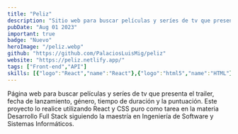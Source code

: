 ```yaml
---
title: "Peliz"
description: "Sitio web para buscar películas y seríes de tv que presenta el trailer, fecha de lanzamiento, género, tiempo de duración y la puntuación."
pubDate: "Aug 01 2023"
important: true
badge: "Nuevo"
heroImage: "/peliz.webp"
github: "https://github.com/PalaciosLuisMig/peliz"
website: "https://peliz.netlify.app/"
tags: ["Front-end","API"]
skills: [{"logo":"React","name":"React"},{"logo":"html5","name":"HTML"},{"logo":"css3","name":"CSS"},{"logo":"javascript","name":"JavaScript"}]
---
```


Página web para buscar películas y seríes de tv que presenta el trailer, fecha de lanzamiento, género, tiempo de duración y la puntuación. Este proyecto lo realice utilizando React y CSS puro como tarea en la materia Desarrollo Full Stack siguiendo la maestría en Ingeniería de Software y Sistemas Informáticos.
